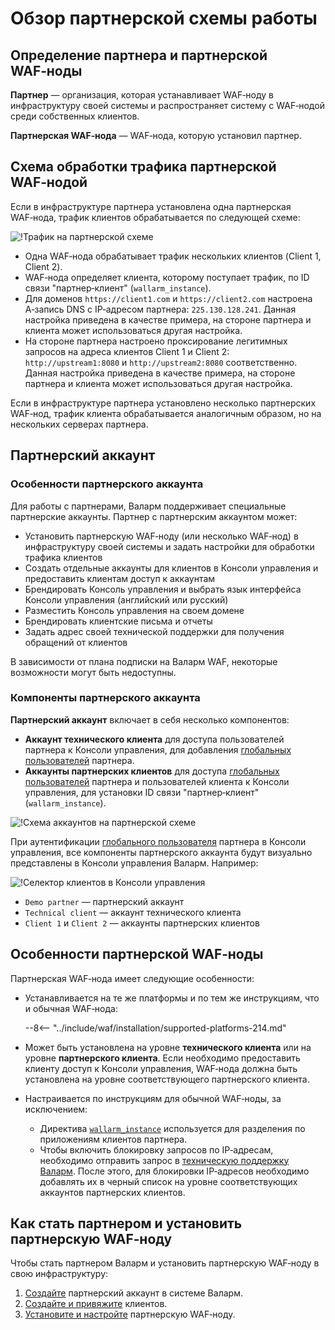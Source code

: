 # Обзор партнерской схемы работы

## Определение партнера и партнерской WAF‑ноды

**Партнер** — организация, которая устанавливает WAF‑ноду в инфраструктуру своей системы и распространяет систему с WAF‑нодой среди собственных клиентов.

**Партнерская WAF‑нода** — WAF‑нода, которую установил партнер.

## Схема обработки трафика партнерской WAF‑нодой

Если в инфраструктуре партнера установлена одна партнерская WAF‑нода, трафик клиентов обрабатывается по следующей схеме:

![!Трафик на партнерской схеме](../images/partner-waf-node/partner-traffic-processing.png)

* Одна WAF‑нода обрабатывает трафик нескольких клиентов (Client 1, Client 2).
* WAF‑нода определяет клиента, которому поступает трафик, по ID связи "партнер‑клиент" (`wallarm_instance`).
* Для доменов `https://client1.com` и `https://client2.com` настроена A‑запись DNS с IP‑адресом партнера: `225.130.128.241`. Данная настройка приведена в качестве примера, на стороне партнера и клиента может использоваться другая настройка.
* На стороне партнера настроено проксирование легитимных запросов на адреса клиентов Client 1 и Client 2: `http://upstream1:8080` и `http://upstream2:8080` соответственно. Данная настройка приведена в качестве примера, на стороне партнера и клиента может использоваться другая настройка.

Если в инфраструктуре партнера установлено несколько партнерских WAF‑нод, трафик клиента обрабатывается аналогичным образом, но на нескольких серверах партнера.

## Партнерский аккаунт

### Особенности партнерского аккаунта

Для работы с партнерами, Валарм поддерживает специальные партнерские аккаунты. Партнер с партнерским аккаунтом может:

* Установить партнерскую WAF‑ноду (или несколько WAF‑нод) в инфраструктуру своей системы и задать настройки для обработки трафика клиентов
* Создать отдельные аккаунты для клиентов в Консоли управления и предоставить клиентам доступ к аккаунтам
* Брендировать Консоль управления и выбрать язык интерфейса Консоли управления (английский или русский)
* Разместить Консоль управления на своем домене
* Брендировать клиентские письма и отчеты
* Задать адрес своей технической поддержки для получения обращений от клиентов

В зависимости от плана подписки на Валарм WAF, некоторые возможности могут быть недоступны.

### Компоненты партнерского аккаунта

**Партнерский аккаунт** включает в себя несколько компонентов:

* **Аккаунт технического клиента** для доступа пользователей партнера к Консоли управления, для добавления [глобальных пользователей](../user-guides/settings/users.md#роли-пользователей) партнера.
* **Аккаунты партнерских клиентов** для доступа [глобальных пользователей](../user-guides/settings/users.md#роли-пользователей) партнера и пользователей клиента к Консоли управления, для установки ID связи "партнер‑клиент" (`wallarm_instance`).

![!Схема аккаунтов на партнерской схеме](../images/partner-waf-node/accounts-scheme.png)

При аутентификации [глобального пользователя](../user-guides/settings/users.md#роли-пользователей) партнера в Консоли управления, все компоненты партнерского аккаунта будут визуально представлены в Консоли управления Валарм. Например:

![!Селектор клиентов в Консоли управления](../images/partner-waf-node/clients-selector-in-console.png)

* `Demo partner` — партнерский аккаунт
* `Technical client` — аккаунт технического клиента
* `Client 1` и `Client 2` — аккаунты партнерских клиентов

## Особенности партнерской WAF‑ноды

Партнерская WAF‑нода имеет следующие особенности:

* Устанавливается на те же платформы и по тем же инструкциям, что и обычная WAF‑нода:

    --8<-- "../include/waf/installation/supported-platforms-214.md"
* Может быть установлена на уровне **технического клиента** или на уровне **партнерского клиента**. Если необходимо предоставить клиенту доступ к Консоли управления, WAF‑нода должна быть установлена на уровне соответствующего партнерского клиента.
* Настраивается по инструкциям для обычной WAF‑ноды, за исключением:
    * Директива [`wallarm_instance`](../admin-ru/configure-parameters-ru.md#wallarm_instance) используется для разделения по приложениям клиентов партнера.
    * Чтобы включить блокировку запросов по IP‑адресам, необходимо отправить запрос в [техническую поддержку Валарм](mailto:support@wallarm.ru). После этого, для блокировки IP‑адресов необходимо добавлять их в черный список на уровне соответствующих аккаунтов партнерских клиентов.

## Как стать партнером и установить партнерскую WAF‑ноду

Чтобы стать партнером Валарм и установить партнерскую WAF‑ноду в свою инфраструктуру:

1. [Создайте](creating-partner-account.md) партнерский аккаунт в системе Валарм.
2. [Создайте и привяжите](connecting-clients.md) клиентов.
3. [Установите и настройте](installing-partner-waf-node.md) партнерскую WAF‑ноду.
